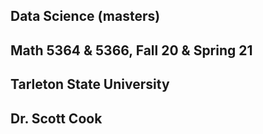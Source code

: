 ## Data Science (masters)
## Math 5364 & 5366, Fall 20 & Spring 21
## Tarleton State University
## Dr. Scott Cook
